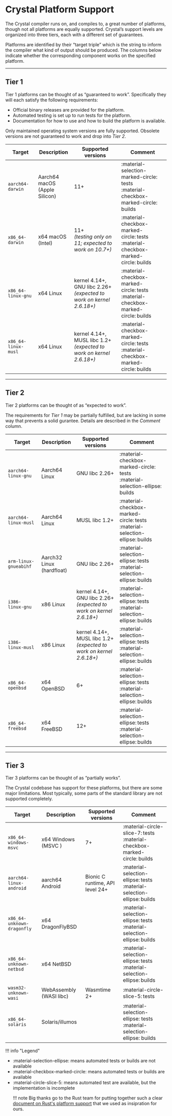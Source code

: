 # Crystal Platform Support

The Crystal compiler runs on, and compiles to, a great number of platforms, though not all platforms are equally supported. Crystal’s support levels are organized into three tiers, each with a different set of guarantees.

Platforms are identified by their “target triple” which is the string to inform the compiler what kind of output should be produced. The columns below indicate whether the corresponding component works on the specified platform.

***

## Tier 1

Tier 1 platforms can be thought of as “guaranteed to work”. Specifically they will each satisfy the following requirements:

* Official binary releases are provided for the platform.
* Automated testing is set up to run tests for the platform.
* Documentation for how to use and how to build the platform is available.

Only maintained operating system versions are fully supported. Obsolete versions are not guaranteed to work
and drop into *Tier 2*.

| Target | Description | Supported versions | Comment |
| ------ | ----------- | ------------------ | ------- |
| `aarch64-darwin` | Aarch64 macOS<br> (Apple Silicon) | 11+ | :material-selection-marked-circle: tests<br> :material-checkbox-marked-circle: builds
| `x86_64-darwin` | x64 macOS<br> (Intel) | 11+<br> *(testing only on 11; expected to work on 10.7+)* | :material-checkbox-marked-circle: tests<br> :material-checkbox-marked-circle: builds
| `x86_64-linux-gnu` | x64 Linux | kernel 4.14+, GNU libc 2.26+<br> *(expected to work on kernel 2.6.18+)* | :material-checkbox-marked-circle: tests<br> :material-checkbox-marked-circle: builds
| `x86_64-linux-musl` | x64 Linux | kernel 4.14+, MUSL libc 1.2+<br> *(expected to work on kernel 2.6.18+)* | :material-checkbox-marked-circle: tests<br> :material-checkbox-marked-circle: builds

***

## Tier 2

Tier 2 platforms can be thought of as “expected to work”.

The requirements for *Tier 1* may be partially fulfilled, but are lacking in some way that prevents a solid gurantee.
Details are described in the *Comment* column.

| Target | Description | Supported versions | Comment |
| ------ | ----------- | ------------------ | ------- |
| `aarch64-linux-gnu` | Aarch64 Linux | GNU libc 2.26+ | :material-checkbox-marked-circle: tests<br> :material-selection-ellipse: builds
| `aarch64-linux-musl` | Aarch64 Linux | MUSL libc 1.2+ | :material-checkbox-marked-circle: tests<br> :material-selection-ellipse: builds
| `arm-linux-gnueabihf` | Aarch32 Linux<br> (hardfloat) | GNU libc 2.26+ | :material-selection-ellipse: tests<br> :material-selection-ellipse: builds
| `i386-linux-gnu` | x86 Linux | kernel 4.14+, GNU libc 2.26+<br> *(expected to work on kernel 2.6.18+)* | :material-selection-ellipse: tests<br> :material-selection-ellipse: builds
| `i386-linux-musl` | x86 Linux | kernel 4.14+, MUSL libc 1.2+<br> *(expected to work on kernel 2.6.18+)* | :material-selection-ellipse: tests<br> :material-selection-ellipse: builds
| `x86_64-openbsd` | x64 OpenBSD | 6+ | :material-selection-ellipse: tests<br> :material-selection-ellipse: builds
| `x86_64-freebsd` | x64 FreeBSD | 12+ | :material-selection-ellipse: tests<br> :material-selection-ellipse: builds

***

## Tier 3

Tier 3 platforms can be thought of as “partially works”.

The Crystal codebase has support for these platforms, but there are some major limitations.
Most typically, some parts of the standard library are not supported completely.

| Target | Description | Supported versions | Comment |
| ------ | ----------- | ------------------ | ------- |
| `x86_64-windows-msvc` | x64 Windows (MSVC ) | 7+ | :material-circle-slice-7: tests<br> :material-checkbox-marked-circle: builds |
| `aarch64-linux-android` | aarch64 Android  | Bionic C runtime, API level 24+ | :material-selection-ellipse: tests<br> :material-selection-ellipse: builds |
| `x86_64-unknown-dragonfly` | x64 DragonFlyBSD | | :material-selection-ellipse: tests<br> :material-selection-ellipse: builds |
| `x86_64-unknown-netbsd` | x64 NetBSD | | :material-selection-ellipse: tests<br> :material-selection-ellipse: builds |
| `wasm32-unknown-wasi` | WebAssembly (WASI libc) | Wasmtime 2+ | :material-circle-slice-5: tests |
| `x86_64-solaris` | Solaris/illumos | | :material-selection-ellipse: tests<br> :material-selection-ellipse: builds |

!!! info "Legend"
    <ul>
    <li>:material-selection-ellipse: means automated tests or builds are not available</li>
    <li>:material-checkbox-marked-circle: means automated tests or builds are available</li>
    <li>:material-circle-slice-5: means automated test are available, but the implementation is incomplete</li>
    </li>

!!! note
    Big thanks go to the Rust team for putting together such a clear [document on Rust's platform support](https://forge.rust-lang.org/platform-support.html)
    that we used as insipration for ours.
